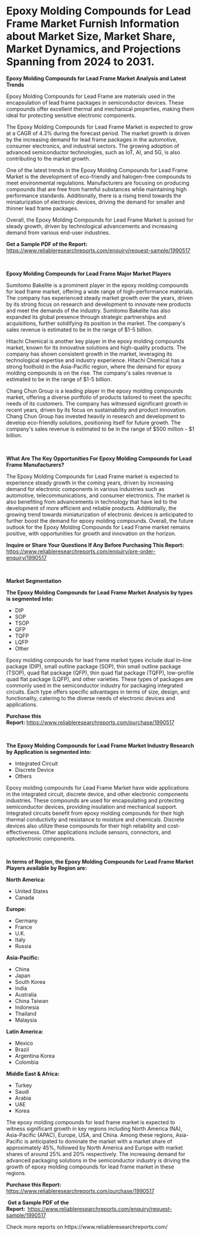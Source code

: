 <p><h1>Epoxy Molding Compounds for Lead Frame Market Furnish Information about Market Size, Market Share, Market Dynamics, and Projections Spanning from 2024 to 2031.</h1></p><p><strong>Epoxy Molding Compounds for Lead Frame Market Analysis and Latest Trends</strong></p>
<p><p>Epoxy Molding Compounds for Lead Frame are materials used in the encapsulation of lead frame packages in semiconductor devices. These compounds offer excellent thermal and mechanical properties, making them ideal for protecting sensitive electronic components.</p><p>The Epoxy Molding Compounds for Lead Frame Market is expected to grow at a CAGR of 4.3% during the forecast period. The market growth is driven by the increasing demand for lead frame packages in the automotive, consumer electronics, and industrial sectors. The growing adoption of advanced semiconductor technologies, such as IoT, AI, and 5G, is also contributing to the market growth.</p><p>One of the latest trends in the Epoxy Molding Compounds for Lead Frame Market is the development of eco-friendly and halogen-free compounds to meet environmental regulations. Manufacturers are focusing on producing compounds that are free from harmful substances while maintaining high performance standards. Additionally, there is a rising trend towards the miniaturization of electronic devices, driving the demand for smaller and thinner lead frame packages.</p><p>Overall, the Epoxy Molding Compounds for Lead Frame Market is poised for steady growth, driven by technological advancements and increasing demand from various end-user industries.</p></p>
<p><strong>Get a Sample PDF of the Report:&nbsp;</strong> <a href="https://www.reliableresearchreports.com/enquiry/request-sample/1990517">https://www.reliableresearchreports.com/enquiry/request-sample/1990517</a></p>
<p>&nbsp;</p>
<p><strong>Epoxy Molding Compounds for Lead Frame Major Market Players</strong></p>
<p><p>Sumitomo Bakelite is a prominent player in the epoxy molding compounds for lead frame market, offering a wide range of high-performance materials. The company has experienced steady market growth over the years, driven by its strong focus on research and development to innovate new products and meet the demands of the industry. Sumitomo Bakelite has also expanded its global presence through strategic partnerships and acquisitions, further solidifying its position in the market. The company's sales revenue is estimated to be in the range of $1-5 billion.</p><p>Hitachi Chemical is another key player in the epoxy molding compounds market, known for its innovative solutions and high-quality products. The company has shown consistent growth in the market, leveraging its technological expertise and industry experience. Hitachi Chemical has a strong foothold in the Asia-Pacific region, where the demand for epoxy molding compounds is on the rise. The company's sales revenue is estimated to be in the range of $1-5 billion.</p><p>Chang Chun Group is a leading player in the epoxy molding compounds market, offering a diverse portfolio of products tailored to meet the specific needs of its customers. The company has witnessed significant growth in recent years, driven by its focus on sustainability and product innovation. Chang Chun Group has invested heavily in research and development to develop eco-friendly solutions, positioning itself for future growth. The company's sales revenue is estimated to be in the range of $500 million - $1 billion.</p></p>
<p>&nbsp;</p>
<p><strong>What Are The Key Opportunities For Epoxy Molding Compounds for Lead Frame Manufacturers?</strong></p>
<p><p>The Epoxy Molding Compounds for Lead Frame market is expected to experience steady growth in the coming years, driven by increasing demand for electronic components in various industries such as automotive, telecommunications, and consumer electronics. The market is also benefiting from advancements in technology that have led to the development of more efficient and reliable products. Additionally, the growing trend towards miniaturization of electronic devices is anticipated to further boost the demand for epoxy molding compounds. Overall, the future outlook for the Epoxy Molding Compounds for Lead Frame market remains positive, with opportunities for growth and innovation on the horizon.</p></p>
<p><strong>Inquire or Share Your Questions If Any Before Purchasing This Report:</strong> <a href="https://www.reliableresearchreports.com/enquiry/pre-order-enquiry/1990517">https://www.reliableresearchreports.com/enquiry/pre-order-enquiry/1990517</a></p>
<p>&nbsp;</p>
<p><strong>Market Segmentation</strong></p>
<p><strong>The Epoxy Molding Compounds for Lead Frame Market Analysis by types is segmented into:</strong></p>
<p><ul><li>DIP</li><li>SOP</li><li>TSOP</li><li>QFP</li><li>TQFP</li><li>LQFP</li><li>Other</li></ul></p>
<p><p>Epoxy molding compounds for lead frame market types include dual in-line package (DIP), small outline package (SOP), thin small outline package (TSOP), quad flat package (QFP), thin quad flat package (TQFP), low-profile quad flat package (LQFP), and other varieties. These types of packages are commonly used in the semiconductor industry for packaging integrated circuits. Each type offers specific advantages in terms of size, design, and functionality, catering to the diverse needs of electronic devices and applications.</p></p>
<p><strong>Purchase this Report:&nbsp;</strong><a href="https://www.reliableresearchreports.com/purchase/1990517">https://www.reliableresearchreports.com/purchase/1990517</a></p>
<p>&nbsp;</p>
<p><strong>The Epoxy Molding Compounds for Lead Frame Market Industry Research by Application is segmented into:</strong></p>
<p><ul><li>Integrated Circuit</li><li>Discrete Device</li><li>Others</li></ul></p>
<p><p>Epoxy molding compounds for Lead Frame Market have wide applications in the integrated circuit, discrete device, and other electronic components industries. These compounds are used for encapsulating and protecting semiconductor devices, providing insulation and mechanical support. Integrated circuits benefit from epoxy molding compounds for their high thermal conductivity and resistance to moisture and chemicals. Discrete devices also utilize these compounds for their high reliability and cost-effectiveness. Other applications include sensors, connectors, and optoelectronic components.</p></p>
<p>&nbsp;</p>
<p><strong>In terms of Region, the Epoxy Molding Compounds for Lead Frame Market Players available by Region are:</strong></p>
<p>
    <p> <strong> North America: </strong>
        <ul>
            <li>United States</li>
            <li>Canada</li>
        </ul>
        </p> 
    <p> <strong> Europe: </strong>
        <ul>
            <li>Germany</li>
            <li>France</li>
            <li>U.K.</li>
            <li>Italy</li>
            <li>Russia</li>
        </ul>
        </p> 
    <p> <strong> Asia-Pacific: </strong>
        <ul>
            <li>China</li>
            <li>Japan</li>
            <li>South Korea</li>
            <li>India</li>
            <li>Australia</li>
            <li>China Taiwan</li>
            <li>Indonesia</li>
            <li>Thailand</li>
            <li>Malaysia</li>
        </ul>
        </p> 
    <p> <strong> Latin America: </strong>
        <ul>
            <li>Mexico</li>
            <li>Brazil</li>
            <li>Argentina Korea</li>
            <li>Colombia</li>
        </ul>
        </p> 
    <p> <strong> Middle East & Africa: </strong>
        <ul>
            <li>Turkey</li>
            <li>Saudi</li>
            <li>Arabia</li>
            <li>UAE</li>
            <li>Korea</li>
        </ul>
    </p>
    </p>
<p><p>The epoxy molding compounds for lead frame market is expected to witness significant growth in key regions including North America (NA), Asia-Pacific (APAC), Europe, USA, and China. Among these regions, Asia-Pacific is anticipated to dominate the market with a market share of approximately 45%, followed by North America and Europe with market shares of around 25% and 20% respectively. The increasing demand for advanced packaging solutions in the semiconductor industry is driving the growth of epoxy molding compounds for lead frame market in these regions.</p></p>
<p><strong>Purchase this Report: </strong><a href="https://www.reliableresearchreports.com/purchase/1990517">https://www.reliableresearchreports.com/purchase/1990517</a></p>
<p>&nbsp;<strong>Get a Sample PDF of the Report:&nbsp;&nbsp;</strong><a href="https://www.reliableresearchreports.com/enquiry/request-sample/1990517">https://www.reliableresearchreports.com/enquiry/request-sample/1990517</a></p>
<p><strong></strong></p>
<p>Check more reports on https://www.reliableresearchreports.com/</p>